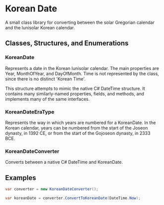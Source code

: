Korean Date
===========

A small class library for converting between the solar Gregorian calendar and the lunisolar Korean calendar.

Classes, Structures, and Enumerations
----------------------

### KoreanDate

Represents a date in the Korean lunisolar calendar. The main properties are Year, MonthOfYear, and DayOfMonth.
Time is not represented by the class, since there is no distinct 'Korean Time'.

This structure attempts to mimic the native C# DateTime structure. It contains many similarly-named properties, fields,
and methods, and implements many of the same interfaces.

### KoreanDateEraType

Represents the way in which years are numbered for a KoreanDate. In the Korean calendar, years can be numbered from the start
of the Joseon dynasty, in 1392 CE, or from the start of the Gojoseon dynasty, in 2333 BCE.

### KoreanDateConverter

Converts between a native C# DateTime and KoreanDate.

Examples
--------

```csharp
var converter = new KoreanDateConverter();

var koreanDate = converter.ConvertToKoreanDate(DateTime.Now);
```